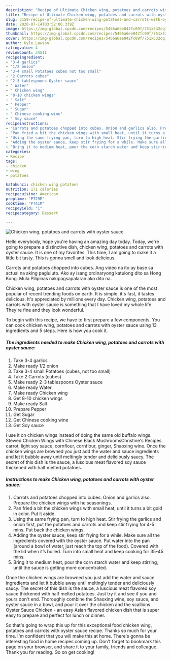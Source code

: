 ```yaml
---
description: "Recipe of Ultimate Chicken wing, potatoes and carrots with oyster sauce"
title: "Recipe of Ultimate Chicken wing, potatoes and carrots with oyster sauce"
slug: 3159-recipe-of-ultimate-chicken-wing-potatoes-and-carrots-with-oyster-sauce
date: 2020-07-14T03:52:00.339Z
image: https://img-global.cpcdn.com/recipes/5466a6ee042fc09f/751x532cq70/chicken-wing-potatoes-and-carrots-with-oyster-sauce-recipe-main-photo.jpg
thumbnail: https://img-global.cpcdn.com/recipes/5466a6ee042fc09f/751x532cq70/chicken-wing-potatoes-and-carrots-with-oyster-sauce-recipe-main-photo.jpg
cover: https://img-global.cpcdn.com/recipes/5466a6ee042fc09f/751x532cq70/chicken-wing-potatoes-and-carrots-with-oyster-sauce-recipe-main-photo.jpg
author: Kyle Lawson
ratingvalue: 4
reviewcount: 34511
recipeingredient:
- "3-4 garlics"
- "1/2 onion"
- "3-4 small Potatoes cubes not too small"
- "2 Carrots cubes"
- "2-3 tablespoons Oyster sauce"
- " Water"
- " Chicken wing"
- "8-10 chicken wings"
- " Salt"
- " Pepper"
- " Sugar"
- " Chinese cooking wine"
- " Soy sauce"
recipeinstructions:
- "Carrots and potatoes chopped into cubes. Onion and garlics also. Prepare the chicken wings with he seasonings."
- "Pan fried a bit the chicken wings with small heat, until it turns a bit gold in color. Put it aside."
- "Using the same frying pan, turn to high heat. Stir frying the garlics and onion first, put the potatoes and carrots and keep stir frying for 4-5 mins. Put back the chicken wings."
- "Adding the oyster sauce, keep stir frying for a while. Make sure all the ingredients covered with the oyster sauce. Put water into the pan (around a bowl of water, just reach the top of the food). Covered with the lid when it’s boiled. Turn into small heat and keep cooking for 35-45 mins."
- "Bring it to medium heat, pour the corn starch water and keep stirring, until the sauce is getting more concentrated."
categories:
- Recipe
tags:
- chicken
- wing
- potatoes

katakunci: chicken wing potatoes 
nutrition: 171 calories
recipecuisine: American
preptime: "PT29M"
cooktime: "PT41M"
recipeyield: "1"
recipecategory: Dessert

---
```



![Chicken wing, potatoes and carrots with oyster sauce](https://img-global.cpcdn.com/recipes/5466a6ee042fc09f/751x532cq70/chicken-wing-potatoes-and-carrots-with-oyster-sauce-recipe-main-photo.jpg)

Hello everybody, hope you're having an amazing day today. Today, we're going to prepare a distinctive dish, chicken wing, potatoes and carrots with oyster sauce. It is one of my favorites. This time, I am going to make it a little bit tasty. This is gonna smell and look delicious.

Carrots and potatoes chopped into cubes. Ang video na ito ay base sa actual na aking pagluluto. Ako ay isang ordinaryong katulong dito sa Hong Kong. Mula Pilipinas nakipagsapalaran ako dito na.

Chicken wing, potatoes and carrots with oyster sauce is one of the most popular of recent trending foods on earth. It is simple, it's fast, it tastes delicious. It's appreciated by millions every day. Chicken wing, potatoes and carrots with oyster sauce is something that I have loved my whole life. They're fine and they look wonderful.


To begin with this recipe, we have to first prepare a few components. You can cook chicken wing, potatoes and carrots with oyster sauce using 13 ingredients and 5 steps. Here is how you cook it.

<!--inarticleads1-->

##### The ingredients needed to make Chicken wing, potatoes and carrots with oyster sauce:

1. Take 3-4 garlics
1. Make ready 1/2 onion
1. Take 3-4 small Potatoes (cubes, not too small)
1. Take 2 Carrots (cubes)
1. Make ready 2-3 tablespoons Oyster sauce
1. Make ready  Water
1. Make ready  Chicken wing
1. Get 8-10 chicken wings
1. Make ready  Salt
1. Prepare  Pepper
1. Get  Sugar
1. Get  Chinese cooking wine
1. Get  Soy sauce


I use it on chicken wings instead of doing the same old buffalo wings. Stewed Chicken Wings with Chinese Black MushroomsChristine&#39;s Recipes. carrot, light soy sauce, cornflour, cornflour, ginger, Shaoxing wine. Once the chicken wings are browned you just add the water and sauce ingredients and let it bubble away until meltingly tender and deliciously saucy. The secret of this dish is the sauce, a luscious meat flavored soy sauce thickened with half melted potatoes. 

<!--inarticleads2-->

##### Instructions to make Chicken wing, potatoes and carrots with oyster sauce:

1. Carrots and potatoes chopped into cubes. Onion and garlics also. Prepare the chicken wings with he seasonings.
1. Pan fried a bit the chicken wings with small heat, until it turns a bit gold in color. Put it aside.
1. Using the same frying pan, turn to high heat. Stir frying the garlics and onion first, put the potatoes and carrots and keep stir frying for 4-5 mins. Put back the chicken wings.
1. Adding the oyster sauce, keep stir frying for a while. Make sure all the ingredients covered with the oyster sauce. Put water into the pan (around a bowl of water, just reach the top of the food). Covered with the lid when it’s boiled. Turn into small heat and keep cooking for 35-45 mins.
1. Bring it to medium heat, pour the corn starch water and keep stirring, until the sauce is getting more concentrated.


Once the chicken wings are browned you just add the water and sauce ingredients and let it bubble away until meltingly tender and deliciously saucy. The secret of this dish is the sauce, a luscious meat flavored soy sauce thickened with half melted potatoes. Just try it and see if you and yours don&#39;t end. Thoroughly combine the Shaoxing wine, soy sauce, and oyster sauce in a bowl, and pour it over the chicken and the scallions. Oyster Sauce Chicken - an easy Asian flavored chicken dish that is super easy to prepare and perfect for lunch or dinner. 

So that's going to wrap this up for this exceptional food chicken wing, potatoes and carrots with oyster sauce recipe. Thanks so much for your time. I'm confident that you will make this at home. There's gonna be interesting food in home recipes coming up. Don't forget to bookmark this page on your browser, and share it to your family, friends and colleague. Thank you for reading. Go on get cooking!
